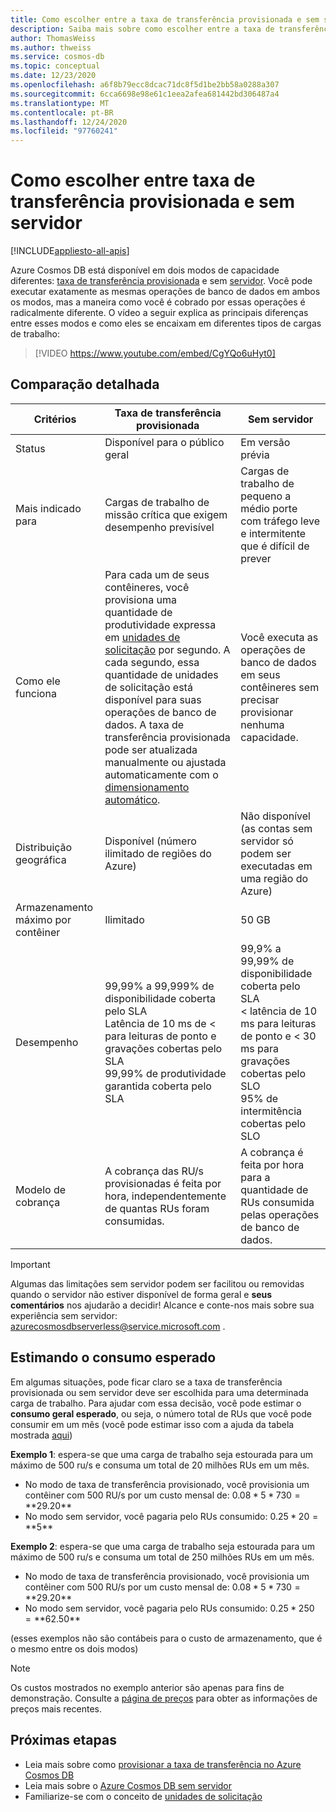 ```yaml
---
title: Como escolher entre a taxa de transferência provisionada e sem servidor no Azure Cosmos DB
description: Saiba mais sobre como escolher entre a taxa de transferência provisionada e sem servidor para sua carga de trabalho.
author: ThomasWeiss
ms.author: thweiss
ms.service: cosmos-db
ms.topic: conceptual
ms.date: 12/23/2020
ms.openlocfilehash: a6f8b79ecc8dcac71dc8f5d1be2bb58a0288a307
ms.sourcegitcommit: 6cca6698e98e61c1eea2afea681442bd306487a4
ms.translationtype: MT
ms.contentlocale: pt-BR
ms.lasthandoff: 12/24/2020
ms.locfileid: "97760241"
---
```

# <a name="how-to-choose-between-provisioned-throughput-and-serverless"></a>Como escolher entre taxa de transferência provisionada e sem servidor
[!INCLUDE[appliesto-all-apis](includes/appliesto-all-apis.md)]

Azure Cosmos DB está disponível em dois modos de capacidade diferentes: [taxa de transferência provisionada](set-throughput.md) e sem [servidor](serverless.md). Você pode executar exatamente as mesmas operações de banco de dados em ambos os modos, mas a maneira como você é cobrado por essas operações é radicalmente diferente. O vídeo a seguir explica as principais diferenças entre esses modos e como eles se encaixam em diferentes tipos de cargas de trabalho:

> [!VIDEO https://www.youtube.com/embed/CgYQo6uHyt0]

## <a name="detailed-comparison"></a>Comparação detalhada

| Critérios | Taxa de transferência provisionada | Sem servidor |
| --- | --- | --- |
| Status | Disponível para o público geral | Em versão prévia |
| Mais indicado para | Cargas de trabalho de missão crítica que exigem desempenho previsível | Cargas de trabalho de pequeno a médio porte com tráfego leve e intermitente que é difícil de prever |
| Como ele funciona | Para cada um de seus contêineres, você provisiona uma quantidade de produtividade expressa em [unidades de solicitação](request-units.md) por segundo. A cada segundo, essa quantidade de unidades de solicitação está disponível para suas operações de banco de dados. A taxa de transferência provisionada pode ser atualizada manualmente ou ajustada automaticamente com o [dimensionamento automático](provision-throughput-autoscale.md). | Você executa as operações de banco de dados em seus contêineres sem precisar provisionar nenhuma capacidade. |
| Distribuição geográfica | Disponível (número ilimitado de regiões do Azure) | Não disponível (as contas sem servidor só podem ser executadas em uma região do Azure) |
| Armazenamento máximo por contêiner | Ilimitado | 50 GB |
| Desempenho | 99,99% a 99,999% de disponibilidade coberta pelo SLA<br>Latência de 10 ms de < para leituras de ponto e gravações cobertas pelo SLA<br>99,99% de produtividade garantida coberta pelo SLA | 99,9% a 99,99% de disponibilidade coberta pelo SLA<br>< latência de 10 ms para leituras de ponto e < 30 ms para gravações cobertas pelo SLO<br>95% de intermitência cobertas pelo SLO |
| Modelo de cobrança | A cobrança das RU/s provisionadas é feita por hora, independentemente de quantas RUs foram consumidas. | A cobrança é feita por hora para a quantidade de RUs consumida pelas operações de banco de dados. |

> [!IMPORTANT]
> Algumas das limitações sem servidor podem ser facilitou ou removidas quando o servidor não estiver disponível de forma geral e **seus comentários** nos ajudarão a decidir! Alcance e conte-nos mais sobre sua experiência sem servidor: [azurecosmosdbserverless@service.microsoft.com](mailto:azurecosmosdbserverless@service.microsoft.com) .

## <a name="estimating-your-expected-consumption"></a>Estimando o consumo esperado

Em algumas situações, pode ficar claro se a taxa de transferência provisionada ou sem servidor deve ser escolhida para uma determinada carga de trabalho. Para ajudar com essa decisão, você pode estimar o **consumo geral esperado**, ou seja, o número total de RUs que você pode consumir em um mês (você pode estimar isso com a ajuda da tabela mostrada [aqui](plan-manage-costs.md#estimating-serverless-costs))

**Exemplo 1**: espera-se que uma carga de trabalho seja estourada para um máximo de 500 ru/s e consuma um total de 20 milhões RUs em um mês.

- No modo de taxa de transferência provisionado, você provisionia um contêiner com 500 RU/s por um custo mensal de: $0.08 * 5 * 730 = **$29.20**
- No modo sem servidor, você pagaria pelo RUs consumido: $0.25 * 20 = **$5**

**Exemplo 2**: espera-se que uma carga de trabalho seja estourada para um máximo de 500 ru/s e consuma um total de 250 milhões RUs em um mês.

- No modo de taxa de transferência provisionado, você provisionia um contêiner com 500 RU/s por um custo mensal de: $0.08 * 5 * 730 = **$29.20**
- No modo sem servidor, você pagaria pelo RUs consumido: $0.25 * 250 = **$62.50**

(esses exemplos não são contábeis para o custo de armazenamento, que é o mesmo entre os dois modos)

> [!NOTE]
> Os custos mostrados no exemplo anterior são apenas para fins de demonstração. Consulte a [página de preços](https://azure.microsoft.com/pricing/details/cosmos-db/) para obter as informações de preços mais recentes.

## <a name="next-steps"></a>Próximas etapas

- Leia mais sobre como [provisionar a taxa de transferência no Azure Cosmos DB](set-throughput.md)
- Leia mais sobre o [Azure Cosmos DB sem servidor](serverless.md)
- Familiarize-se com o conceito de [unidades de solicitação](request-units.md)
